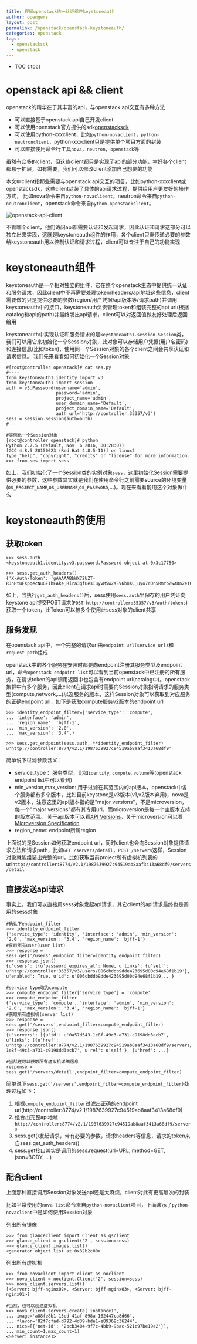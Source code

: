 ```yaml
---
title: 理解openstack统一认证组件keystoneauth         
author: opengers
layout: post
permalink: /openstack/openstack-keystoneauth/
categories: openstack
tags:
  - openstacksdk
  - openstack
---   
```


* TOC
{:toc}    

# openstack api && client                           

openstack的精华在于其丰富的api，与openstack api交互有多种方法               

- 可以直接基于openstack api自己开发client                
- 可以使用openstack官方提供的sdk[openstacksdk](https://docs.openstack.org/openstacksdk/latest/)                     
- 可以使用python-xxxclient，比如`python-novaclient`，`python-neutronclient`，python-xxxclient只是提供单个项目方面的封装                          
- 可以直接使用命令行工具`nova`，`neutron`，`openstack`等              

虽然有众多的client，但这些client都只是实现了api的部分功能，幸好各个client都易于扩展，如有需要，我们可以修改client添加自己想要的功能                      

本文中client指那些需要与openstack api交互的项目，比如python-xxxclient或openstacksdk，这些client封装了具体的api请求过程，提供给用户更友好的操作方式， 比如nova命令来自`python-novaclieent`，neutron命令来自`python-neutronclient`，openstack命令来自`python-openstackclient`。       

![openstack-api-client](/images/openstack/openstack-keystoneauth/openstack-api-client.png)            

不管哪个client，他们访问api都需要认证和发起请求，因此认证和请求这部分可以独立出来实现，这就是keystoneauth组件的作用，各个client只需传递必要的参数给keystoneauth用以控制认证和请求过程，client可以专注于自己的功能实现      

# keystoneauth组件          
          
keystoneauth是一个相对独立的组件，它在整个openstack生态中提供统一认证和服务请求，因此client中不再需要处理token/headers/api地址这些信息，client需要做的只是提供必要的参数(region/用户凭据/api版本等/请求path)并调用keystoneauth中的接口，keystoneauth负责管理token和组装完整的api url(根据catalog和api的path)并最终发出api请求，client可以对返回值做友好处理后返回给用        

keystoneauth中实现认证和服务请求的是`keystoneauth1.session.Session`类，我们可以用它来初始化一个Session对象，此对象可以存储用户凭据(用户名密码)和连接信息(比如token)，使用同一个Session对象的各个client之间会共享认证和请求信息。 我们先来看看如何初始化一个Session对象           

``` shell
#[root@controller openstack]# cat ses.py
#----
from keystoneauth1.identity import v3
from keystoneauth1 import session
auth = v3.Password(username='admin',
                   password='admin',
                   project_name='admin',
                   user_domain_name='Default',
                   project_domain_name='Default',
                   auth_url='http://controller:35357/v3')
sess = session.Session(auth=auth)
#----

#实例化一个Session对象    
[root@controller openstack]# python
Python 2.7.5 (default, Nov  6 2016, 00:28:07)
[GCC 4.8.5 20150623 (Red Hat 4.8.5-11)] on linux2
Type "help", "copyright", "credits" or "license" for more information.
>>> from ses import sess
```

如上，我们初始化了一个Session类的实例对象`sess`，这里初始化Session需要提供必要的参数，这些参数其实就是我们在使用命令行之前需要source的环境变量(`OS_PROJECT_NAME`,`OS_USERNAME`,`OS_PASSWORD`,...)。现在来看看能用这个对象做什么                   

# keystoneauth的使用      

## 获取token          

``` shell
>>> sess.auth
<keystoneauth1.identity.v3.password.Password object at 0x3c17750>

>>> sess.get_auth_headers()
{'X-Auth-Token': 'gAAAAABbWX72UZT-RJnHtuFXpqecNuGFIhEAke_Rira3gfUesIuyvM5w2sEV6bnXC_uyo7rOn5RmYbZwADn2eT6AuvHXkRGHVoE25A6bkkXr6vWGZAd8fXHITK751UBrg8obFBGGNWoZpPhG87qFtmZ1yuLM3uebFFB4lfCTXoJ70D0my0X1GRc'}
``` 

如上，当执行`get_auth_headers()`后，sess使用`sess.auth`里保存的用户凭证向keystone api提交POST请求(`POST http://controller:35357/v3/auth/tokens`)获取一个token，此Token可以被多个使用此sess对象的client共享     

## 服务发现                          

在openstack api中，一个完整的请求url由`endpoint url(service url)`和`request path`组成       

openstack中的各个服务在安装时都要向endpoint注册其服务类型及endpoint url，命令`openstack endpoint list`可以看到当前openstack中已注册的所有服务，在请求token的api调用返回中也包含有endpoint url(catalog中)。openstack集群中有多个服务，因此client在请求api时需要向Session对象指明请求的服务类型(compute,network,...)以及服务的版本，这样Session对象可以获取到对应服务的正确endpoint      url，如下是获取compute服务v2版本的endpoint url                      

``` shell
>>> identity_endpoint_filter={'service_type': 'compute',
... 'interface': 'admin',
... 'region_name': 'bjff-1',
... 'min_version': '2.0',
... 'max_version': '3.4',}

>>> sess.get_endpoint(sess.auth, **identity_endpoint_filter)
u'http://controller:8774/v2.1/1987639927c94519ab8aaf3413a68df9'
```      

简单说下过滤参数含义：   

- service_type： 服务类型，比如`identity`, `compute`, `volume`等(openstack endpoint list中可以看到)                 
- min_version,max_version: 用于过滤在其范围内的api版本，openstack中各个服务都有多个版本，比如目前keystone是v3版本(v1,v2版本弃用)，nova是v2版本，注意这里的api版本指的是"major versions"，不是microversion，每一个"major versions"都有其专用url，而microversion是每一个主版本支持的版本范围。 关于api版本可以看[API Versions](https://developer.openstack.org/api-ref/compute/#api-versions)，关于microversion可以看[Microversion Specification](http://specs.openstack.org/openstack/api-wg/guidelines/microversion_specification.html)        
- region_name: endpoint所属region                

上面说的是Session如何获取endpoint url，同时client也会向Session对象提供请求方法和请求path，比如`GET /servers/detail`，`POST /servers`这样，Session对象就能组装出完整的url，比如获取当前project所有虚拟机列表的url`http://controller:8774/v2.1/1987639927c94519ab8aaf3413a68df9/servers/detail`       

## 直接发送api请求                    

事实上，我们可以直接用sess对象发起api请求，其它client的api请求最终也是调用的sess对象                             

``` shell
#确认下endpoint_filter
>>> identity_endpoint_filter
{'service_type': 'identity', 'interface': 'admin', 'min_version': '2.0', 'max_version': '3.4', 'region_name': 'bjff-1'}
#获取所有user(user list)
>>> response = sess.get('/users',endpoint_filter=identity_endpoint_filter)
>>> response.json()
{u'users': [{u'password_expires_at': None, u'links': {u'self': u'http://controller:35357/v3/users/006cbddb9dde423695d00d94e68f1b19'}, u'enabled': True, u'id': u'006cbddb9dde423695d00d94e68f1b19... }

#service type改为compute
>>> compute_endpoint_filter['service_type'] = 'compute'
>>> compute_endpoint_filter
{'service_type': 'compute', 'interface': 'admin', 'min_version': '2.0', 'max_version': '3.4', 'region_name': 'bjff-1'}
#获取所有虚拟机(server list)
>>> response = sess.get('/servers',endpoint_filter=compute_endpoint_filter)
>>> response.json()
{u'servers': [{u'id': u'0a57d543-1e8f-49c3-a731-c9198dd3ecb7', u'links': [{u'href': u'http://controller:8774/v2.1/1987639927c94519ab8aaf3413a68df9/servers/0a57d543-1e8f-49c3-a731-c9198dd3ecb7', u'rel': u'self'}, {u'href': ...}

#当然还可以获取所有虚拟机详细信息  
response = sess.get('/servers/detail',endpoint_filter=compute_endpoint_filter)
```

简单说下`sess.get('/servers',endpoint_filter=compute_endpoint_filter)`处理过程如下：       

1. 根据`compute_endpoint_filter`过滤出正确的endpoint url(http://controller:8774/v2.1/1987639927c94519ab8aaf3413a68df9)            
1. 组合出完整api地址`http://controller:8774/v2.1/1987639927c94519ab8aaf3413a68df9/servers`             
1. sess.get()发起请求，带有必要的参数，请求headers等信息，请求的token来自sess.get_auth_headers()                 
1. sess.get接口其实是调用的sess.request(url=URL, method=GET, json=BODY, ...)                   

## 配合client                  

上面那种直接调用Session对象发送api还是太麻烦，client对此有更高层次的封装      

比如平常使用的`nova list`命令来自`python-novaclient`项目，下面演示了`python-novaclient`中是如何使用Session对象       

列出所有镜像              

``` shell
>>> from glanceclient import Client as gsclient
>>> glance_client = gsclient('2', session=sess)
>>> glance_client.images.list()
<generator object list at 0x32b2c80>
```    

列出所有虚拟机        

``` shell
>>> from novaclient import client as noclient
>>> nova_client = noclient.Client('2', session=sess)
>>> nova_client.servers.list()
[<Server: bjff-nginx02>, <Server: bjff-nginx03>, <Server: bjff-nginx01>]

#当然，也可以创建虚拟机
>>> nova_client.servers.create('instance1',
... image='a88fe8b1-15ed-41af-898a-162447ca8d66',
... flavor='82f7cfad-d792-4d39-bde1-e89369c36244',
... nics=[{'net-id': '2bcb3404-9f7c-4bb9-9bac-521c97be19e2'}],
... min_count=1,max_count=1)
<Server: instance1>
```



